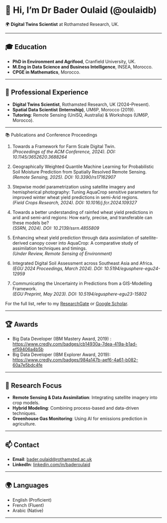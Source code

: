 # 👋 Hi, I’m Dr Bader Oulaid (@oulaidb)

🌍 **Digital Twins Scientist** at Rothamsted Research, UK.  

---

## 🎓 **Education**
- **PhD in Environment and Agrifood**, Cranfield University, UK.  
- **M.Eng in Data Science and Business Intelligence**, INSEA, Morocco.  
- **CPGE in Mathematics**, Morocco.  

---

## 💼 **Professional Experience**
- **Digital Twins Scientist**, Rothamsted Research, UK (2024–Present).  
- **Spatial Data Scientist (Internship)**, UM6P, Morocco (2019).  
- **Tutoring**: Remote Sensing (UniSQ, Australia) & Workshops (UM6P, Morocco).  

---
📚 Publications and Conference Proceedings
1. Towards a Framework for Farm Scale Digital Twin.  
   *(Proceedings of the ACM Conference, 2024). DOI: 10.1145/3652620.3688264*

2. Geographically Weighted Quantile Machine Learning for Probabilistic Soil Moisture Prediction from Spatially Resolved Remote Sensing.  
   *(Remote Sensing, 2025). DOI: 10.3390/rs17162907*

3. Stepwise model parametrization using satellite imagery and hemispherical photography: Tuning AquaCrop sensitive parameters for improved winter wheat yield predictions in semi-Arid regions.  
   *(Field Crops Research, 2024). DOI: 10.1016/j.fcr.2024.109327*

4. Towards a better understanding of rainfed wheat yield predictions in arid and semi-arid regions: How early, precise, and transferable can these models be?  
   *(SSRN, 2024). DOI: 10.2139/ssrn.4855809*

5. Enhancing wheat yield prediction through data assimilation of satellite-derived canopy cover into AquaCrop: A comparative study of assimilation techniques and timings.  
   *(Under Review, Remote Sensing of Environment)*

6. Integrated Digital Soil Assessment across Southeast Asia and Africa.  
   *(EGU 2024 Proceedings, March 2024). DOI: 10.5194/egusphere-egu24-12959*

7. Communicating the Uncertainty in Predictions from a GIS-Modelling Framework.  
   *(EGU Preprint, May 2023). DOI: 10.5194/egusphere-egu23-15802*



For the full list, refer to my [ResearchGate](https://www.researchgate.net/) or [Google Scholar](https://scholar.google.com/).

---

## 🏆 **Awards**
- Big Data Developer (IBM Mastery Award, 2019) : https://www.credly.com/badges/cb14930a-7dea-419a-b1ad-ef59406a4b5b
- Big Data Developer (IBM Explorer Award, 2019): https://www.credly.com/badges/984a147b-aef6-4a61-b082-60a7e5bdc4fe  

---

## 🌟 **Research Focus**
- **Remote Sensing & Data Assimilation**: Integrating satellite imagery into crop models.  
- **Hybrid Modeling**: Combining process-based and data-driven techniques.  
- **Greenhouse Gas Monitoring**: Using AI for emissions prediction in agriculture.  

---

## 📫 **Contact**
- **Email**: [bader.oulaid@rothamsted.ac.uk](mailto:bader.oulaid@rothamsted.ac.uk)  
- **LinkedIn**: [linkedin.com/in/baderoulaid](https://linkedin.com/in/baderoulaid)

---

## 🌍 **Languages**
- English (Proficient)  
- French (Fluent)  
- Arabic (Native)  

---

<!---
oulaidb/oulaidb is a ✨ special ✨
